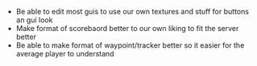 - Be able to edit most guis to use our own textures and stuff for buttons an gui look
- Make format of scorebaord better to our own liking to fit the server better
- Be able to make format of waypoint/tracker better so it easier for the average player to understand
